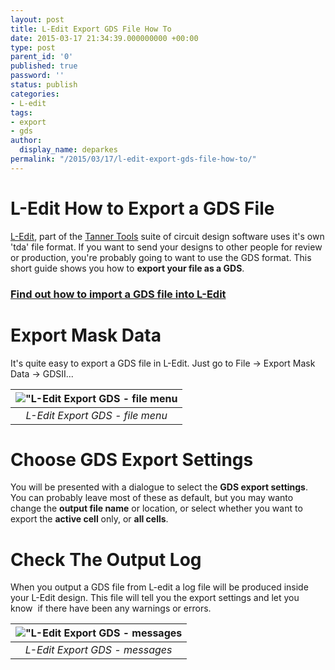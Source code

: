 ```yaml
---
layout: post
title: L-Edit Export GDS File How To
date: 2015-03-17 21:34:39.000000000 +00:00
type: post
parent_id: '0'
published: true
password: ''
status: publish
categories:
- L-edit
tags:
- export
- gds
author:
  display_name: deparkes
permalink: "/2015/03/17/l-edit-export-gds-file-how-to/"
---
```

<h1>L-Edit How to Export a GDS File</h1>
<a href="http://www.tannereda.com/l-edit-pro">L-Edit</a>, part of the <a href="http://www.tannereda.com/">Tanner Tools</a> suite of circuit design software uses it's own 'tda' file format. If you want to send your designs to other people for review or production, you're probably going to want to use the GDS format.
This short guide shows you how to <strong>export your file as a GDS</strong>.
<h3><a title="How To Do L-Edit GDS Import" href="{{site.baseurl}}/2015/03/17/how-to-do-l-edit-gds-import/">Find out how to import a GDS file into L-Edit</a></h3>
<h1>Export Mask Data</h1>
It's quite easy to export a GDS file in L-Edit. Just go to File -&gt; Export Mask Data -&gt; GDSII...

| !["L-Edit Export GDS - file menu]({{site.baseurl}}/assets/2015/03/ExportGDS-menu.png) |
|:--:|
| *L-Edit Export GDS - file menu* |

<h1>Choose GDS Export Settings</h1>
You will be presented with a dialogue to select the <strong>GDS export settings</strong>. You can probably leave most of these as default, but you may wanto change the <strong>output file name</strong> or location, or select whether you want to export the <strong>active cell</strong> only, or <strong>all cells</strong>.

<h1>Check The Output Log</h1>
When you output a GDS file from L-edit a log file will be produced inside  your L-Edit design. This file will tell you the export settings and let you know  if there have been any warnings or errors.

| !["L-Edit Export GDS - messages]({{site.baseurl}}/assets/2015/03/ExportGDS-messages.png) |
|:--:|
| *L-Edit Export GDS - messages* |
